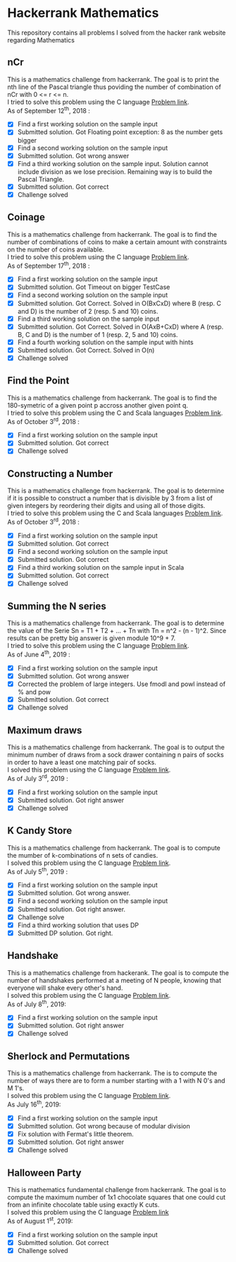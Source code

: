 # Hackerrank Mathematics
This repository contains all problems I solved from the hacker rank website regarding Mathematics

## nCr
This is a mathematics challenge from hackerrank. The goal is to print the nth line of the Pascal triangle thus poviding the number of combination of nCr with 0 <= r <= n.  
I tried to solve this problem using the C language [Problem link](https://www.hackerrank.com/challenges/ncr-table/problem).  
As of September 12<sup>th</sup>, 2018 :
- [X] Find a first working solution on the sample input
- [X] Submitted solution. Got Floating point exception: 8 as the number gets bigger
- [X] Find a second working solution on the sample input
- [X] Submitted solution. Got wrong answer
- [X] Find a third working solution on the sample input. Solution cannot include division as we lose precision. Remaining way is to build the Pascal Triangle.
- [X] Submitted solution. Got correct
- [X] Challenge solved

## Coinage
This is a mathematics challenge from hackerrank. The goal is to find the number of combinations of coins to make a certain amount with constraints on the number of coins available.  
I tried to solve this problem using the C language [Problem link](https://www.hackerrank.com/challenges/coinage/problem).  
As of September 17<sup>th</sup>, 2018 :
- [X] Find a first working solution on the sample input
- [X] Submitted solution. Got Timeout on bigger TestCase
- [X] Find a second working solution on the sample input
- [X] Submitted solution. Got Correct. Solved in O(BxCxD) where B (resp. C and D) is the number of 2 (resp. 5 and 10) coins.
- [X] Find a third working solution on the sample input
- [X] Submitted solution. Got Correct. Solved in O(AxB+CxD) where A (resp. B, C and D) is the number of 1 (resp. 2, 5 and 10) coins.
- [X] Find a fourth working solution on the sample input with hints
- [X] Submitted solution. Got Correct. Solved in O(n)
- [X] Challenge solved

## Find the Point
This is a mathematics challenge from hackerrank. The goal is to find the 180-symetric of a given point p accross another given point q.  
I tried to solve this problem using the C and Scala languages [Problem link](https://www.hackerrank.com/challenges/find-point/problem).  
As of October 3<sup>rd</sup>, 2018 :
- [X] Find a first working solution on the sample input
- [X] Submitted solution. Got correct
- [X] Challenge solved

## Constructing a Number
This is a mathematics challenge from hackerrank. The goal is to determine if it is possible to construct a number that is divisible by 3 from a list of given integers by reordering their digits and using all of those digits.  
I tried to solve this problem using the C and Scala languages [Problem link](https://www.hackerrank.com/challenges/constructing-a-number/problem).  
As of October 3<sup>rd</sup>, 2018 :
- [X] Find a first working solution on the sample input
- [X] Submitted solution. Got correct
- [X] Find a second working solution on the sample input
- [X] Submitted solution. Got correct
- [X] Find a third working solution on the sample input in Scala
- [X] Submitted solution. Got correct
- [X] Challenge solved

## Summing the N series
This is a mathematics challenge from hackerrank. The goal is to determine the value of the Serie Sn = T1 + T2 + ... + Tn with Tn = n^2 - (n - 1)^2. Since results can be pretty big answer is given module 10^9 + 7.  
I tried to solve this problem using the C language [Problem link](https://www.hackerrank.com/challenges/summing-the-n-series/problem).  
As of June 4<sup>th</sup>, 2019 :
- [X] Find a first working solution on the sample input
- [X] Submitted solution. Got wrong answer
- [X] Corrected the problem of large integers. Use fmodl and powl instead of % and pow
- [X] Submitted solution. Got correct
- [X] Challenge solved

## Maximum draws
This is a mathematics challenge from hackerrank. The goal is to output the minimum number of draws from a sock drawer containing n pairs of socks in order to have a least one matching pair of socks.  
I solved this problem using the C language [Problem link](https://www.hackerrank.com/challenges/maximum-draws/problem).  
As of July 3<sup>rd</sup>, 2019 :
- [X] Find a first working solution on the sample input
- [X] Submitted solution. Got right answer
- [X] Challenge solved

## K Candy Store
This is a mathematics challenge from hackerrank. The goal is to compute the mumber of k-combinations of n sets of candies.  
I solved this problem using the C language [Problem link](https://www.hackerrank.com/challenges/k-candy-store/problem).  
As of July 5<sup>th</sup>, 2019 :
- [X] Find a first working solution on the sample input
- [X] Submitted solution. Got wrong answer.
- [X] Find a second working solution on the sample input
- [X] Submitted solution. Got right answer.
- [X] Challenge solve
- [X] Find a third working solution that uses DP
- [X] Submitted DP solution. Got right.

## Handshake
This is a mathematics challenge from hackerank. The goal is to compute the number of handshakes performed at a meeting of N people, knowing that everyone will shake every other's hand.  
I solved this problem using the C language [Problem link](https://www.hackerrank.com/challenges/handshake/problem).  
As of July 8<sup>th</sup>, 2019:
- [X] Find a first working solution on the sample input
- [X] Submitted solution. Got right answer
- [X] Challenge solved

## Sherlock and Permutations
This is a mathematics challenge from hackerrank. The is to compute the number of ways there are to form a number starting with a 1 with N 0's and M 1's.  
I solved this problem using the C language [Problem link](https://www.hackerrank.com/challenges/sherlock-and-permutations/problem).  
As July 16<sup>th</sup>, 2019:
- [X] Find a first working solution on the sample input
- [X] Submitted solution. Got wrong because of modular division
- [X] Fix solution with Fermat's little theorem.
- [X] Submitted solution. Got right answer
- [X] Challenge solved

## Halloween Party
This is mathematics fundamental challenge from hackerrank. The goal is to compute the maximum number of 1x1 chocolate squares that one could cut from an infinite chocolate table using exactly K cuts.  
I solved this problem using the C language [Problem link](https://www.hackerrank.com/challenges/halloween-party/problem)  
As of August 1<sup>st</sup>, 2019:
- [x] Find a first working solution on the sample input
- [x] Submitted solution. Got correct
- [x] Challenge solved
